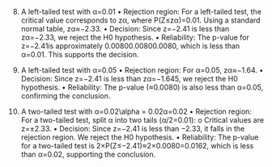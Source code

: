 8. A left-tailed test with α=0.01
•	Rejection region: For a left-tailed test, the critical value corresponds to zα, where P(Z≤zα)=0.01. Using a standard normal table, zα≈−2.33.
•	Decision: Since z=−2.41 is less than zα=−2.33, we reject the H0 hypothesis.
•	Reliability: The p-value for z=−2.41is approximately 0.00800.00800.0080, which is less than α=0.01. This supports the decision.

9. A left-tailed test with α=0.05
•	Rejection region: For α=0.05, zα≈−1.64.
•	Decision: Since z=−2.41 is less than zα=−1.645, we reject the H0 hypothesis.
•	Reliability: The p-value (≈0.0080) is also less than α=0.05, confirming the conclusion.

10. A two-tailed test with α=0.02\alpha = 0.02α=0.02
•	Rejection region: For a two-tailed test, split α into two tails (α/2=0.01):
o	Critical values are z=±2.33.
•	Decision: Since z=−2.41 is less than −2.33, it falls in the rejection region. We reject the H0 hypothesis.
•	Reliability: The p-value for a two-tailed test is 2×P(Z≤−2.41)≈2×0.0080=0.0162, which is less than α=0.02, supporting the conclusion.
